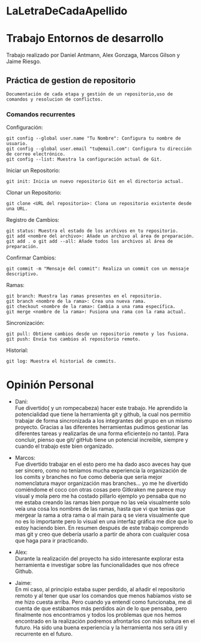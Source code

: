 # LaLetraDeCadaApellido
# Trabajo Entornos de desarrollo
Trabajo realizado por Daniel Antmann, Alex Gonzaga, Marcos Gilson y Jaime Riesgo.

## Práctica de gestion de  repositorio



```
Documentación de cada etapa y gestión de un repositorio,uso de comandos y resolucion de conflictos.
```
### Comandos recurrentes

Configuración:
```
git config --global user.name "Tu Nombre": Configura tu nombre de usuario.
git config --global user.email "tu@email.com": Configura tu dirección de correo electrónico.
git config --list: Muestra la configuración actual de Git.
```
Iniciar un Repositorio:
```
git init: Inicia un nuevo repositorio Git en el directorio actual.
```
Clonar un Repositorio:
```
git clone <URL del repositorio>: Clona un repositorio existente desde una URL.
```
Registro de Cambios:
```
git status: Muestra el estado de los archivos en tu repositorio.
git add <nombre del archivo>: Añade un archivo al área de preparación.
git add . o git add --all: Añade todos los archivos al área de preparación.
```
Confirmar Cambios:
```
git commit -m "Mensaje del commit": Realiza un commit con un mensaje descriptivo.
```
Ramas:
```
git branch: Muestra las ramas presentes en el repositorio.
git branch <nombre de la rama>: Crea una nueva rama.
git checkout <nombre de la rama>: Cambia a una rama específica.
git merge <nombre de la rama>: Fusiona una rama con la rama actual.
```
Sincronización:
```
git pull: Obtiene cambios desde un repositorio remoto y los fusiona.
git push: Envía tus cambios al repositorio remoto.
```
Historial:
```
git log: Muestra el historial de commits.
```


# **Opinión Personal**


- Dani:  
  Fue divertido( y un rompecabeza) hacer este trabajo. He aprendido la potencialidad que tiene la herramienta git y github, la cual nos permitio trabajar de forma sincronizada a los integrantes del grupo en un mismo proyecto. Gracias a las diferentes herramientas pudimos gestionar las diferentes tareas y realizarlas de una forma eficiente(o no tanto).
  Para concluir, pienso que git/ gitHub tiene un potencial increible, siempre y cuando el trabajo este bien organizado.

    
- Marcos:  
  Fue divertido trabajar en el esto pero me ha dado asco aveces hay que ser sincero, como no teníamos mucha experiencia la organización de los comits y branches no fue como debería que seria mejor nomenclatura mayor organización mas branches... yo me he divertido comiéndome el coco con otras cosas pero Gitkraken me parece muy visual y mola pero me ha costado pillarlo ejemplo yo pensaba que no me estaba creando las ramas bien porque no las veía visualmente solo veía una cosa los nombres de las ramas, hasta que vi que tenias que mergear la rama a otra rama o al main para q se viera visualmente que no es lo importante pero lo visual en una interfaz gráfica me dice que lo estoy haciendo bien. En resumen después de este trabajo comprendo mas git y creo que debería usarlo a partir de ahora con cualquier cosa que haga para ir practicando.


- Alex:  
Durante la realización del proyecto ha sido interesante explorar esta herramienta e investigar sobre las funcionalidades que nos ofrece Github.


- Jaime:  
En mi caso, al principio estaba super perdido, al añadir el repositorio remoto y al tener que usar los comandos que menos habíamos visto se me hizo cuesta arriba. Pero cuando ya entendí como funcionaba, me di cuenta de que estábamos más perdidos aún de lo que pensaba, pero finalmente nos encontramos y todos los problemas que nos hemos encontrado en la realización podremos afrontarlos con más soltura en el futuro. Ha sido una buena experiencia y la herramienta nos sera útil y recurrente en el futuro.
    
